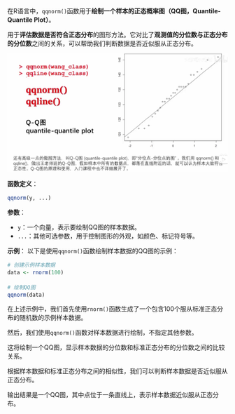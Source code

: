 在R语言中，`qqnorm()`函数用于**绘制一个样本的正态概率图（QQ图，Quantile-Quantile Plot）**。

用于**评估数据是否符合正态分布**的图形方法。它对比了**观测值的分位数与正态分布的分位数**之间的关系，可以帮助我们判断数据是否近似服从正态分布。

![Pasted image 20231116141335](attachments/Pasted%20image%2020231116141335.png)

**函数定义**：
```R
qqnorm(y, ...)
```

**参数**：
- `y`：一个向量，表示要绘制QQ图的样本数据。
- `...`：其他可选参数，用于控制图形的外观，如颜色、标记符号等。

**示例**：
以下是使用`qqnorm()`函数绘制样本数据的QQ图的示例：

```R
# 创建示例样本数据
data <- rnorm(100)

# 绘制QQ图
qqnorm(data)
```

在上述示例中，我们首先使用`rnorm()`函数生成了一个包含100个服从标准正态分布的随机数的示例样本数据。

然后，我们使用`qqnorm()`函数对样本数据进行绘制，不指定其他参数。

这将绘制一个QQ图，显示样本数据的分位数和标准正态分布的分位数之间的比较关系。

根据样本数据和标准正态分布之间的相似性，我们可以判断样本数据是否近似服从正态分布。

输出结果是一个QQ图，其中点位于一条直线上，表示样本数据近似服从正态分布。